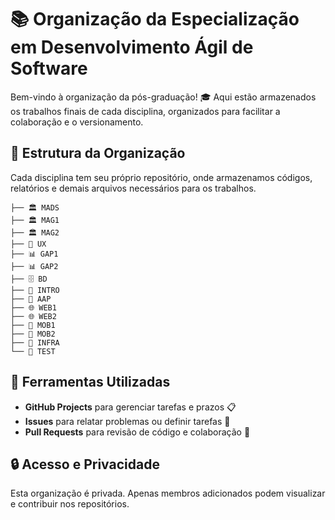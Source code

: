 # 📚 Organização da Especialização em Desenvolvimento Ágil de Software

Bem-vindo à organização da pós-graduação! 🎓 Aqui estão armazenados os trabalhos finais de cada disciplina, organizados para facilitar a colaboração e o versionamento.

## 📁 Estrutura da Organização

Cada disciplina tem seu próprio repositório, onde armazenamos códigos, relatórios e demais arquivos necessários para os trabalhos.

```
├── 🏛 MADS  
├── 🏛 MAG1 
├── 🏛 MAG2 
├── 🎨 UX 
├── 📊 GAP1
├── 📊 GAP2 
├── 🗄 BD  
├── 🚀 INTRO  
├── 🤖 AAP
├── 🌐 WEB1  
├── 🌐 WEB2 
├── 📱 MOB1  
├── 📱 MOB2
├── 🔧 INFRA  
└── 🧪 TEST  
```

## 🚀 Ferramentas Utilizadas

- **GitHub Projects** para gerenciar tarefas e prazos 📋
- **Issues** para relatar problemas ou definir tarefas 🔖
- **Pull Requests** para revisão de código e colaboração 🔄

## 🔒 Acesso e Privacidade

Esta organização é privada. Apenas membros adicionados podem visualizar e contribuir nos repositórios.
